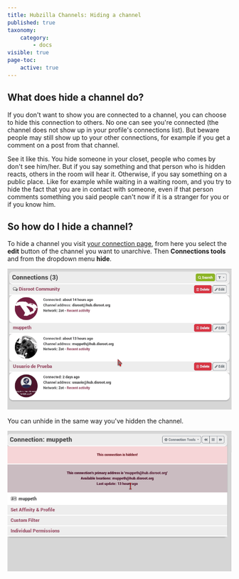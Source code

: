 ```yaml
---
title: Hubzilla Channels: Hiding a channel
published: true
taxonomy:
    category:
        - docs
visible: true
page-toc:
    active: true
---
```


## What does hide a channel do?
If you don't want to show you are connected to a channel, you can choose to hide this connection to others. No one can see you're connected (the channel does not show up in your profile's connections list). But beware people may still show up to your other connections, for example if you get a comment on a post from that channel.  

See it like this. You hide someone in your closet, people who comes by don't see him/her. But if you say something and that person who is hidden reacts, others in the room will hear it. Otherwise, if you say something on a public place. Like for example while waiting in a waiting room, and you try to hide the fact that you are in contact with someone, even if that person comments something you said people can't now if it is a stranger for you or if you know him.

## So how do I hide a channel?
To hide a channel you visit [your connection page](https://hub.disroot.org/connections), from here you select the **edit** button of the channel you want to unarchive. Then **Connections tools** and from the dropdown menu **hide**.

![HideChannel](en/HideChannel.gif)

You can unhide in the same way you've hidden the channel.

![UnHideChannel](en/UnHideChannel.gif)

